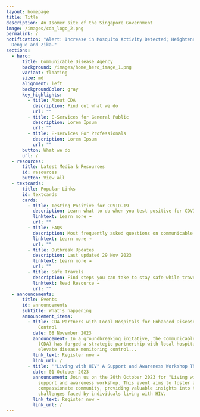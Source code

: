 ```yaml
---
layout: homepage
title: Title
description: An Isomer site of the Singapore Government
image: /images/cda_logo_2.png
permalink: /
notification: "Alert: Increase in Mosquito Activity Detected; Heightened Risk of
  Dengue and Zika."
sections:
  - hero:
      title: Communicable Disease Agency
      background: /images/home_hero_image_1.png
      variant: floating
      size: md
      alignment: left
      backgroundColor: gray
      key_highlights:
        - title: About CDA
          description: Find out what we do
          url: ""
        - title: E-Services for General Public
          description: Lorem Ipsum
          url: ""
        - title: E-services For Professionals
          description: Lorem Ipsum
          url: ""
      button: What we do
      url: /
  - resources:
      title: Latest Media & Resources
      id: resources
      button: View all
  - textcards:
      title: Popular Links
      id: textcards
      cards:
        - title: Testing Positive for COVID-19
          description: Learn what to do when you test positive for COVID-19
          linktext: Learn more →
          url: ""
        - title: FAQs
          description: Most frequently asked questions on communicable diseases
          linktext: Learn more →
          url: ""
        - title: Outbreak Updates
          description: Last updated 29 Nov 2023
          linktext: Learn more →
          url: ""
        - title: Safe Travels
          description: Find steps you can take to stay safe while travelling
          linktext: Read Resource →
          url: ""
  - announcements:
      title: Events
      id: announcements
      subtitle: What's happening
      announcement_items:
        - title: CDA Partners with Local Hospitals for Enhanced Disease Monitoring and
            Control
          date: 08 November 2023
          announcement: In a groundbreaking initative, the Communicable Diseases Agency
            (CDA) has forged a strategic partnership with local hospitals to
            elevate disease monitoring control...
          link_text: Register now →
          link_url: /
        - title: '"Living with HIV" A Support and Awareness Workshop This October'
          date: 01 October 2023
          announcement: Join us on the 20th October 2023 for "Living with HIV", a crucial
            support and awareness workshop. This event aims to foster a
            compassionate community, providing valuable insights into the
            challenges faced by individuals living with HIV.
          link_text: Register now →
          link_url: /
---
```

